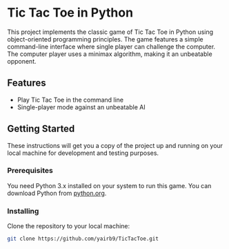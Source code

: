 # Tic Tac Toe in Python

This project implements the classic game of Tic Tac Toe in Python using object-oriented programming principles.
The game features a simple command-line interface where single player can challenge the computer.
The computer player uses a minimax algorithm, making it an unbeatable opponent.

## Features

- Play Tic Tac Toe in the command line
- Single-player mode against an unbeatable AI


## Getting Started

These instructions will get you a copy of the project up and running on your local machine for development and testing purposes.

### Prerequisites

You need Python 3.x installed on your system to run this game. You can download Python from [python.org](https://www.python.org/downloads/).

### Installing

Clone the repository to your local machine:

```bash
git clone https://github.com/yairb9/TicTacToe.git
